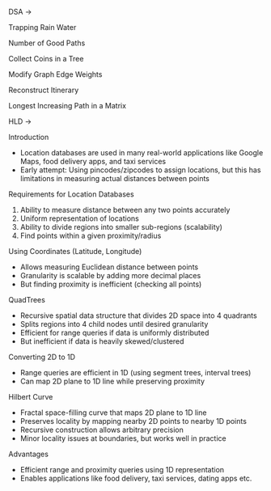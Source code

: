 DSA ->

Trapping Rain Water

Number of Good Paths

Collect Coins in a Tree

Modify Graph Edge Weights

Reconstruct Itinerary

Longest Increasing Path in a Matrix

HLD ->

Introduction
- Location databases are used in many real-world applications like Google Maps, food delivery apps, and taxi services
- Early attempt: Using pincodes/zipcodes to assign locations, but this has limitations in measuring actual distances between points

Requirements for Location Databases
1. Ability to measure distance between any two points accurately
2. Uniform representation of locations 
3. Ability to divide regions into smaller sub-regions (scalability)
4. Find points within a given proximity/radius

Using Coordinates (Latitude, Longitude)
- Allows measuring Euclidean distance between points
- Granularity is scalable by adding more decimal places
- But finding proximity is inefficient (checking all points)

QuadTrees
- Recursive spatial data structure that divides 2D space into 4 quadrants 
- Splits regions into 4 child nodes until desired granularity
- Efficient for range queries if data is uniformly distributed
- But inefficient if data is heavily skewed/clustered

Converting 2D to 1D 
- Range queries are efficient in 1D (using segment trees, interval trees)
- Can map 2D plane to 1D line while preserving proximity

Hilbert Curve
- Fractal space-filling curve that maps 2D plane to 1D line
- Preserves locality by mapping nearby 2D points to nearby 1D points
- Recursive construction allows arbitrary precision
- Minor locality issues at boundaries, but works well in practice

Advantages
- Efficient range and proximity queries using 1D representation
- Enables applications like food delivery, taxi services, dating apps etc.